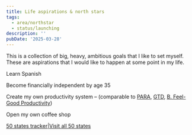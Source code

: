 ```yaml
---
title: Life aspirations & north stars
tags:
  - area/northstar
  - status/launching
description: ''
pubDate: '2025-03-28'
---
```




This is a collection of big, heavy, ambitious goals that I like to set myself. These are aspirations that I would like to happen at some point in my life.

Learn Spanish

Become financially independent by age 35

Create my own productivity system – (comparable to [PARA](https://fortelabs.com/blog/para/), [GTD](https://gettingthingsdone.com/), [B. Feel-Good Productivity](/blog/b-feel-good-productivity))

Open my own coffee shop

[50 states tracker|Visit all 50 states](/blog/50-states-tracker-visit-all-50-states)
